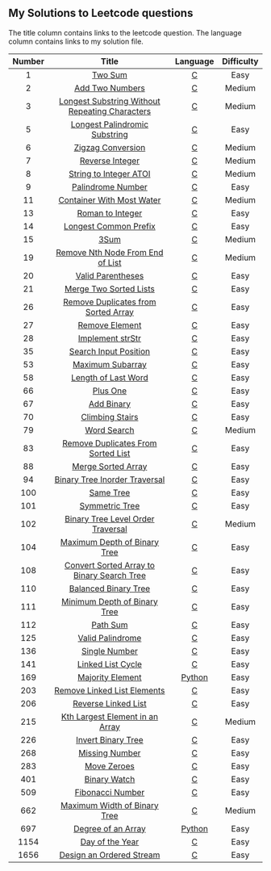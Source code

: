 ## My Solutions to Leetcode questions

The title column contains links to the leetcode question.
The language column contains links to my solution file.


| Number | Title | Language | Difficulty |
| :----: | :---: | :------: | :--------: |
| 1 | [Two Sum](https://leetcode.com/problems/two-sum/) | [C](algorithms/two_sum.c) | Easy |
| 2 | [Add Two Numbers](https://leetcode.com/problems/add-two-numbers/) | [C](algorithms/add_two_numbers.c) | Medium |
| 3 | [Longest Substring Without Repeating Characters](https://leetcode.com/problems/longest-substring-without-repeating-characters/) | [C](algorithms/longest_substring_without_repeating_characters.c) | Medium |
| 5 | [Longest Palindromic Substring](https://leetcode.com/problems/longest-palindromic-substring/) | [C](algorithms/longest_palindromic_substring.c) | Easy |
| 6 | [Zigzag Conversion](https://leetcode.com/problems/zigzag-conversion/) | [C](algorithms/zigzag_conversion.c) | Medium |
| 7 | [Reverse Integer](https://leetcode.com/problems/reverse-integer/) | [C](algorithms/reverse_integer.c) | Medium |
| 8 | [String to Integer ATOI](https://leetcode.com/problems/string-to-integer-atoi/) | [C](algorithms/string_to_integer_atoi.c) | Medium |
| 9 | [Palindrome Number](https://leetcode.com/problems/palindrome-number/) | [C](algorithms/palindrome_number.c) | Easy |
| 11 | [Container With Most Water](https://leetcode.com/problems/container-with-most-water/) | [C](algorithms/container_with_most_water.c) | Medium |
| 13 | [Roman to Integer](https://leetcode.com/problems/roman-to-integer/) | [C](algorithms/roman_to_integer.c) | Easy |
| 14 | [Longest Common Prefix](https://leetcode.com/problems/longest-common-prefix/) | [C](algorithms/longest_common_prefix.c) | Easy |
| 15 | [3Sum](https://leetcode.com/problems/3sum/) | [C](algorithms/3sum.c) | Medium |
| 19 | [Remove Nth Node From End of List](https://leetcode.com/problems/remove-nth-node-from-end-of-list/) | [C](algorithms/remove_nth_node_from_end_of_list.c) | Medium |
| 20 | [Valid Parentheses](https://leetcode.com/problems/valid-parentheses/) | [C](algorithms/valid_parentheses.c) | Easy |
| 21 | [Merge Two Sorted Lists](https://leetcode.com/problems/merge-two-sorted-lists/) | [C](algorithms/merge_two_sorted_lists.c) | Easy |
| 26 | [Remove Duplicates from Sorted Array](https://leetcode.com/problems/remove-duplicates-from-sorted-array/) | [C](algorithms/remove_duplicates_from_sorted_array.c) | Easy |
| 27 | [Remove Element](https://leetcode.com/problems/remove-element/) | [C](algorithms/remove_element.c) | Easy |
| 28 | [Implement strStr](https://leetcode.com/problems/implement-strstr/) | [C](algorithms/implement_strstr.c) | Easy |
| 35 | [Search Input Position](https://leetcode.com/problems/search-input-position/) | [C](algorithms/search_input_position.c) | Easy |
| 53 | [Maximum Subarray](https://leetcode.com/problems/maximum-subarray/) | [C](algorithms/maximum_subarray.c) | Easy |
| 58 | [Length of Last Word](https://leetcode.com/problems/length-of-last-word/) | [C](algorithms/length_of_last_word.c) | Easy |
| 66 | [Plus One](https://leetcode.com/problems/plus-one/) | [C](algorithms/plus_one.c) | Easy |
| 67 | [Add Binary](https://leetcode.com/problems/add-binary/) | [C](algorithms/add_binary.c) | Easy |
| 70 | [Climbing Stairs](https://leetcode.com/problems/climbing-stairs/) | [C](algorithms/climbing_stairs.c) | Easy |
| 79 | [Word Search](https://leetcode.com/problems/word-search/) | [C](algorithms/word_search.c) | Medium |
| 83 | [Remove Duplicates From Sorted List](https://leetcode.com/problems/remove-duplicates-from-sorted-list/) | [C](algorithms/remove_duplicates_from_sorted_list.c) | Easy |
| 88 | [Merge Sorted Array](https://leetcode.com/problems/merge-sorted-array/) | [C](algorithms/merge_sorted_array.c) | Easy |
| 94 | [Binary Tree Inorder Traversal](https://leetcode.com/problems/binary-tree-inorder-traversal/) | [C](algorithms/binary_tree_inorder_traversal.c) | Easy |
| 100 | [Same Tree](https://leetcode.com/problems/same-tree/) | [C](algorithms/same_tree.c) | Easy |
| 101 | [Symmetric Tree](https://leetcode.com/problems/symmetric-tree/) | [C](algorithms/symmetric_tree.c) | Easy |
| 102 | [Binary Tree Level Order Traversal](https://leetcode.com/problems/binary-tree-level-order-traversal/) | [C](algorithms/binary_tree_level_order_traversal.c) | Medium |
| 104 | [Maximum Depth of Binary Tree](https://leetcode.com/problems/maximum-depth-of-binary-tree/) | [C](algorithms/maximum_depth_of_binary_tree.c) | Easy |
| 108 | [Convert Sorted Array to Binary Search Tree](https://leetcode.com/problems/convert-sorted-array-to-binary-search-tree/) | [C](algorithms/convert_sorted_array_to_binary_search_tree.c) | Easy |
| 110 | [Balanced Binary Tree](https://leetcode.com/problems/balanced-binary-tree/) | [C](algorithms/balanced_binary_tree.c) | Easy |
| 111 | [Minimum Depth of Binary Tree](https://leetcode.com/problems/minimum-depth-of-binary-tree/) | [C](algorithms/minimum_depth_of_binary_tree.c) | Easy |
| 112 | [Path Sum](https://leetcode.com/problems/path-sum/) | [C](algorithms/path_sum.c) | Easy |
| 125 | [Valid Palindrome](https://leetcode.com/problems/valid-palindrome/) | [C](algorithms/valid_palindrome.c) | Easy |
| 136 | [Single Number](https://leetcode.com/problems/single-number/) | [C](algorithms/single_number.c) | Easy |
| 141 | [Linked List Cycle](https://leetcode.com/problems/linked-list-cycle/) | [C](algorithms/linked_list_cycle.c) | Easy |
| 169 | [Majority Element](https://leetcode.com/problems/majority-element/) | [Python](algorithms/majority_element.py) | Easy |
| 203 | [Remove Linked List Elements](https://leetcode.com/problems/remove-linked-list-elements/) | [C](algorithms/remove_linked_list_elements.c) | Easy |
| 206 | [Reverse Linked List](https://leetcode.com/problems/reverse-linked-list/) | [C](algorithms/reverse_linked_list.c) | Easy |
| 215 | [Kth Largest Element in an Array](https://leetcode.com/problems/kth-largest-element-in-an-array/) | [C](algorithms/kth_largest_element_in_an_array.c) | Medium |
| 226 | [Invert Binary Tree](https://leetcode.com/problems/invert-binary-tree/) | [C](algorithms/invert_binary_tree.c) | Easy |
| 268 | [Missing Number](https://leetcode.com/problems/missing-number/) | [C](algorithms/missing_number.c) | Easy |
| 283 | [Move Zeroes](https://leetcode.com/problems/move-zeroes/) | [C](algorithms/move_zeroes.c) | Easy |
| 401 | [Binary Watch](https://leetcode.com/problems/binary-watch/) | [C](algorithms/binary_watch.c) | Easy |
| 509 | [Fibonacci Number](https://leetcode.com/problems/fibonacci-number/) | [C](algorithms/fibonacci_number.c) | Easy |
| 662 | [Maximum Width of Binary Tree](https://leetcode.com/problems/maximum-width-of-binary-tree/) | [C](algorithms/maximum_width_of_binary_tree.c) | Medium |
| 697 | [Degree of an Array](https://leetcode.com/problems/degree-of-an-array/) | [Python](algorithms/degree_of_an_array.py) | Easy |
| 1154 | [Day of the Year](https://leetcode.com/problems/day-of-the-year/) | [C](algorithms/day_of_the_year.c) | Easy |
| 1656 | [Design an Ordered Stream](https://leetcode.com/problems/design-an-ordered-stream/) | [C](algorithms/design_an_ordered_stream.c) | Easy |
